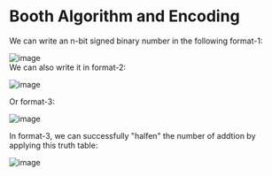 # Booth Algorithm and Encoding
We can write an n-bit signed binary number in the following format-1:   
  
![image](https://github.com/salzhang/16-bit-signed-Booth-Multiplier/assets/157662799/9fd97113-2bf5-435b-9d5e-a1e3cd3bc38e)  
We can also write it in format-2:  
  
![image](https://github.com/salzhang/16-bit-signed-Booth-Multiplier/assets/157662799/5ef45efc-8915-45bb-a316-cfeeb2d00de6)  

Or format-3:  

![image](https://github.com/salzhang/16-bit-signed-Booth-Multiplier/assets/157662799/dee7b2f0-33e9-4c9a-b264-1dff5665c83b)

In format-3, we can successfully "halfen" the number of addtion by applying this truth table:

![image](https://github.com/salzhang/16-bit-signed-Booth-Multiplier/assets/157662799/60096494-f701-4692-8ab3-45a15aedbe95)  
